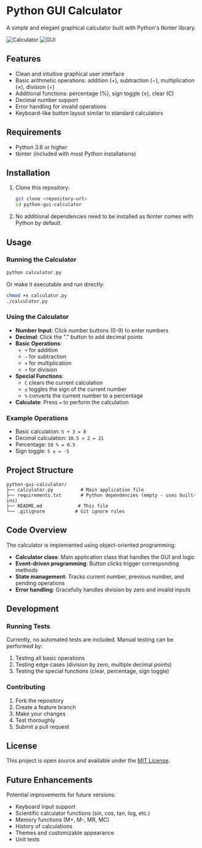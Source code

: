 # Python GUI Calculator

A simple and elegant graphical calculator built with Python's tkinter library.

![Calculator](https://img.shields.io/badge/Python-3.6+-blue.svg)
![GUI](https://img.shields.io/badge/GUI-tkinter-green.svg)

## Features

- Clean and intuitive graphical user interface
- Basic arithmetic operations: addition (+), subtraction (−), multiplication (×), division (÷)
- Additional functions: percentage (%), sign toggle (±), clear (C)
- Decimal number support
- Error handling for invalid operations
- Keyboard-like button layout similar to standard calculators

## Requirements

- Python 3.6 or higher
- tkinter (included with most Python installations)

## Installation

1. Clone this repository:
   ```bash
   git clone <repository-url>
   cd python-gui-calculator
   ```

2. No additional dependencies need to be installed as tkinter comes with Python by default.

## Usage

### Running the Calculator

```bash
python calculator.py
```

Or make it executable and run directly:

```bash
chmod +x calculator.py
./calculator.py
```

### Using the Calculator

- **Number Input**: Click number buttons (0-9) to enter numbers
- **Decimal**: Click the "." button to add decimal points
- **Basic Operations**: 
  - `+` for addition
  - `−` for subtraction  
  - `×` for multiplication
  - `÷` for division
- **Special Functions**:
  - `C` clears the current calculation
  - `±` toggles the sign of the current number
  - `%` converts the current number to a percentage
- **Calculate**: Press `=` to perform the calculation

### Example Operations

- Basic calculation: `5 + 3 = 8`
- Decimal calculation: `10.5 × 2 = 21`
- Percentage: `50 % = 0.5`
- Sign toggle: `5 ± = -5`

## Project Structure

```
python-gui-calculator/
├── calculator.py          # Main application file
├── requirements.txt       # Python dependencies (empty - uses built-ins)
├── README.md             # This file
└── .gitignore           # Git ignore rules
```

## Code Overview

The calculator is implemented using object-oriented programming:

- **Calculator class**: Main application class that handles the GUI and logic
- **Event-driven programming**: Button clicks trigger corresponding methods
- **State management**: Tracks current number, previous number, and pending operations
- **Error handling**: Gracefully handles division by zero and invalid inputs

## Development

### Running Tests

Currently, no automated tests are included. Manual testing can be performed by:

1. Testing all basic operations
2. Testing edge cases (division by zero, multiple decimal points)
3. Testing the special functions (clear, percentage, sign toggle)

### Contributing

1. Fork the repository
2. Create a feature branch
3. Make your changes
4. Test thoroughly
5. Submit a pull request

## License

This project is open source and available under the [MIT License](LICENSE).

## Future Enhancements

Potential improvements for future versions:

- Keyboard input support
- Scientific calculator functions (sin, cos, tan, log, etc.)
- Memory functions (M+, M-, MR, MC)
- History of calculations
- Themes and customizable appearance
- Unit tests